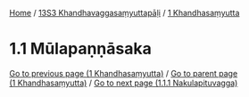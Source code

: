 
[Home](/) / [13S3 Khandhavaggasaṃyuttapāḷi](../../13S3.md) / [1 Khandhasaṃyutta](../1.md)

# 1.1 Mūlapaṇṇāsaka


[Go to previous page (1 Khandhasaṃyutta)](../1.md) / [Go to parent page (1 Khandhasaṃyutta)](../1.md) / [Go to next page (1.1.1 Nakulapituvagga)](1.1/1.1.1.md)


